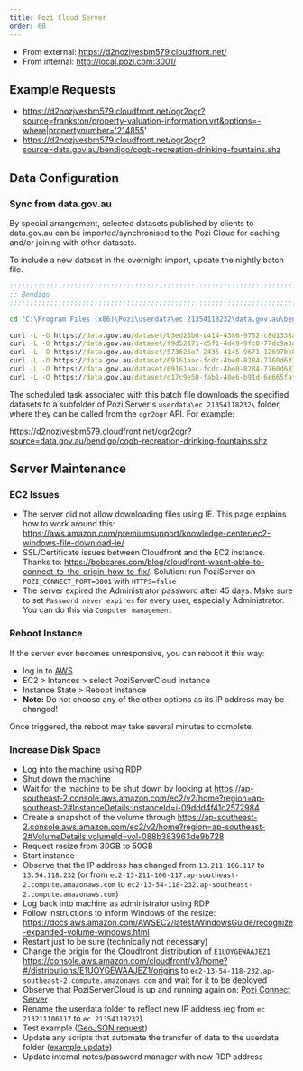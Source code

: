 ```yaml
---
title: Pozi Cloud Server
order: 60
---
```


* From external: https://d2nozjvesbm579.cloudfront.net/
* From internal: http://local.pozi.com:3001/

## Example Requests

* https://d2nozjvesbm579.cloudfront.net/ogr2ogr?source=frankston/property-valuation-information.vrt&options=-where|propertynumber='214855'
* https://d2nozjvesbm579.cloudfront.net/ogr2ogr?source=data.gov.au/bendigo/cogb-recreation-drinking-fountains.shz

## Data Configuration

### Sync from data.gov.au

By special arrangement, selected datasets published by clients to data.gov.au can be imported/synchronised to the Pozi Cloud for caching and/or joining with other datasets.

To include a new dataset in the overnight import, update the nightly batch file.

```bat C:\Program Files (x86)\Pozi\userdata\tasks\sync-from-datagovau.bat
:::::::::::::::::::::::::::::::::::::::::::::::::::::::::::::::::::::::::::::::::::::::::::::::::::
:: Bendigo
:::::::::::::::::::::::::::::::::::::::::::::::::::::::::::::::::::::::::::::::::::::::::::::::::::

cd "C:\Program Files (x86)\Pozi\userdata\ec 21354118232\data.gov.au\bendigo"

curl -L -O https://data.gov.au/dataset/b3ed25b6-c414-4386-9752-c8d1338ab75f/resource/78a2c2b1-625d-4d6a-9ca5-19b3407b79e7/download/cogb-recreation-drinking-fountains.shz
curl -L -O https://data.gov.au/dataset/f9d52171-c5f1-4d49-9fc0-77dc9a3aae8c/resource/1a550471-4aff-4550-b5ea-2ac6b2139c98/download/cogb-assets-drainage-pits.shz
curl -L -O https://data.gov.au/dataset/573626a7-2435-4145-9671-12697bb84301/resource/05affd86-b0ed-4867-a8ed-8f90b8eaa9f4/download/cogb-community-mach-centres.shz
curl -L -O https://data.gov.au/dataset/09161aac-fcdc-4be0-8284-7760d631b70e/resource/ab1c863c-20ef-4a16-b564-5d596617f383/download/cogb-assets-roads.shz
curl -L -O https://data.gov.au/dataset/09161aac-fcdc-4be0-8284-7760d631b70e/resource/8ab7005a-2a37-43e6-907d-38a497f7c37e/download/cogb-assets-roads.sld
curl -L -O https://data.gov.au/dataset/d17c9e50-fab1-40e6-b91d-6e665faf2656/resource/b3f01081-924c-41b7-989a-cf521ca136ea/download/cogb-environment-trees.shz
```

The scheduled task associated with this batch file downloads the specified datasets to a subfolder of Pozi Server's `userdata\ec 21354118232\` folder, where they can be called from the `ogr2ogr` API. For example:

https://d2nozjvesbm579.cloudfront.net/ogr2ogr?source=data.gov.au/bendigo/cogb-recreation-drinking-fountains.shz

## Server Maintenance

### EC2 Issues

* The server did not allow downloading files using IE. This page explains how to work around this: https://aws.amazon.com/premiumsupport/knowledge-center/ec2-windows-file-download-ie/
* SSL/Certificate issues between Cloudfront and the EC2 instance. Thanks to: https://bobcares.com/blog/cloudfront-wasnt-able-to-connect-to-the-origin-how-to-fix/. Solution: run PoziServer on `POZI_CONNECT_PORT=3001` with `HTTPS=false`
* The server expired the Administrator password after 45 days. Make sure to set `Password never expires` for every user, especially Administrator. You can do this via `Computer management`

### Reboot Instance

If the server ever becomes unresponsive, you can reboot it this way: 

* log in to [AWS](https://ap-southeast-2.console.aws.amazon.com/console/home?region=ap-southeast-2)
* EC2 > Intances > select PoziServerCloud instance
* Instance State > Reboot Instance
* **Note:** Do not choose any of the other options as its IP address may be changed!

Once triggered, the reboot may take several minutes to complete.

### Increase Disk Space

- Log into the machine using RDP
- Shut down the machine
- Wait for the machine to be shut down by looking at https://ap-southeast-2.console.aws.amazon.com/ec2/v2/home?region=ap-southeast-2#InstanceDetails:instanceId=i-09ddd4f41c2572984
- Create a snapshot of the volume through https://ap-southeast-2.console.aws.amazon.com/ec2/v2/home?region=ap-southeast-2#VolumeDetails:volumeId=vol-088b383963de9b728
- Request resize from 30GB to 50GB
- Start instance
- Observe that the IP address has changed from `13.211.106.117` to `13.54.118.232` (or from `ec2-13-211-106-117.ap-southeast-2.compute.amazonaws.com` to `ec2-13-54-118-232.ap-southeast-2.compute.amazonaws.com`)
- Log back into machine as administrator using RDP
- Follow instructions to inform Windows of the resize: https://docs.aws.amazon.com/AWSEC2/latest/WindowsGuide/recognize-expanded-volume-windows.html
- Restart just to be sure (technically not necessary)
- Change the origin for the Cloudfront distribution of `E1UOYGEWAAJEZ1` https://console.aws.amazon.com/cloudfront/v3/home?#/distributions/E1UOYGEWAAJEZ1/origins to `ec2-13-54-118-232.ap-southeast-2.compute.amazonaws.com` and wait for it to be deployed
- Observe that PoziServerCloud is up and running again on: [Pozi Connect Server](https://d2nozjvesbm579.cloudfront.net/)
- Rename the userdata folder to reflect new IP address (eg from `ec 213211106117` to `ec 21354118232`)
- Test example ([GeoJSON request](https://d2nozjvesbm579.cloudfront.net/ogr2ogr?source=data.gov.au/bendigo/cogb-recreation-drinking-fountains.shz))
- Update any scripts that automate the transfer of data to the userdata folder ([example update](https://github.com/pozi/PoziClientConfig/commit/0f8e330a6317f2c508a9fb4dc041c963771783c7))
- Update internal notes/password manager with new RDP address

